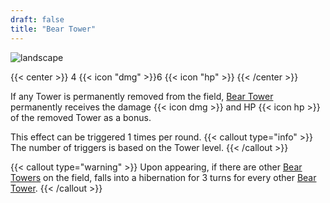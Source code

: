 ```yaml
---
draft: false
title: "Bear Tower"
---
```


![landscape](/images/towers/towerS_32.png)

{{< center >}}
4 {{< icon "dmg" >}}6 {{< icon "hp" >}}
{{< /center >}}

If any Tower is permanently removed from the field, [Bear Tower](/towers/bear-tower) permanently receives the damage {{< icon dmg >}} and HP {{< icon hp >}} of the removed Tower as a bonus.

This effect can be triggered 1 times per round.
{{< callout type="info" >}}
The number of triggers is based on the Tower level.
{{< /callout >}}

{{< callout type="warning" >}}
Upon appearing, if there are other [Bear Towers](/towers/bear-towers) on the field,
falls into a hibernation for 3 turns for every other [Bear Tower](/towers/bear-tower).
{{< /callout >}}